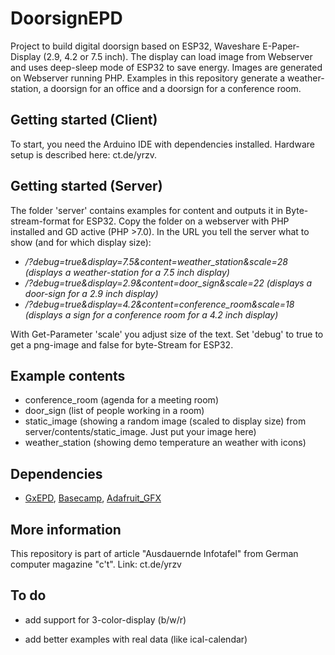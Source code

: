 # DoorsignEPD
Project to build digital doorsign based on ESP32, Waveshare E-Paper-Display (2.9, 4.2 or 7.5 inch). The display can load image from Webserver and uses deep-sleep mode of ESP32 to save energy.
Images are generated on Webserver running PHP. Examples in this repository generate a weather-station, a doorsign for an office and a doorsign for a conference room.

## Getting started (Client)
To start, you need the Arduino IDE with dependencies installed. Hardware setup is described here: ct.de/yrzv.


## Getting started (Server)
The folder 'server' contains examples for content and outputs it in Byte-stream-format for ESP32. Copy the folder on a webserver with PHP installed and GD active (PHP >7.0).
In the URL you tell the server what to show (and for which display size):

* <address of server>/?debug=true&display=7.5&content=weather_station&scale=28 (displays a weather-station for a 7.5 inch display)
* <address of server>/?debug=true&display=2.9&content=door_sign&scale=22 (displays a door-sign for a 2.9 inch display)
* <address of server>/?debug=true&display=4.2&content=conference_room&scale=18 (displays a sign for a conference room for a 4.2 inch display)

With Get-Parameter 'scale' you adjust size of the text. Set 'debug' to true to get a png-image and false for byte-Stream for ESP32.

## Example contents
* conference_room (agenda for a meeting room)
* door_sign (list of people working in a room)
* static_image (showing a random image (scaled to display size) from server/contents/static_image. Just put your image here)
* weather_station (showing demo temperature an weather with icons)


## Dependencies

- [GxEPD](https://github.com/ZinggJM/GxEPD), [Basecamp](https://github.com/merlinschumacher/Basecamp), [Adafruit_GFX](https://github.com/adafruit/Adafruit-GFX-Library)

## More information
This repository is part of article "Ausdauernde Infotafel" from German computer magazine "c't". Link: ct.de/yrzv

## To do
* add support for 3-color-display (b/w/r)
+ add better examples with real data (like ical-calendar)

